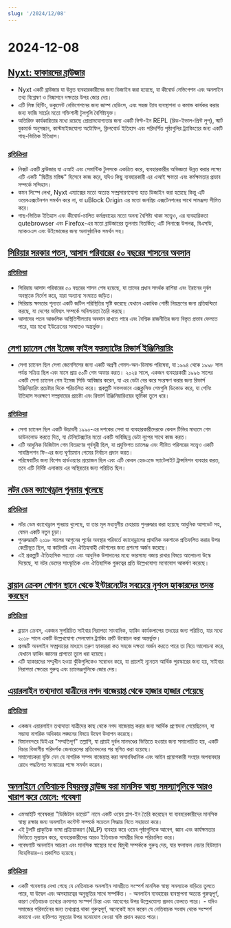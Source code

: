 ```yaml
---
slug: '/2024/12/08'
---
```


# 2024-12-08

## [Nyxt: হ্যাকারদের ব্রাউজার](https://nyxt.atlas.engineer/)

- Nyxt একটি ব্রাউজার যা উন্নত ব্যবহারকারীদের জন্য ডিজাইন করা হয়েছে, যা কীবোর্ড নেভিগেশন এবং অনলাইন তথ্য বিশ্লেষণ ও নিষ্কাশনে দক্ষতার উপর জোর দেয়।
- এটি লিঙ্ক হিন্টিং, ডকুমেন্ট নেভিগেশনের জন্য জাম্প হেডিংস, এবং সহজ ট্যাব ব্যবস্থাপনা ও কমান্ড কার্যকর করার জন্য ফাজি সার্চের মতো শক্তিশালী টুলগুলি বৈশিষ্ট্যযুক্ত।
- অতিরিক্ত কার্যকারিতার মধ্যে রয়েছে প্রোগ্রামযোগ্যতার জন্য একটি বিল্ট-ইন REPL (রিড-ইভাল-প্রিন্ট লুপ), স্মার্ট বুকমার্ক অনুসন্ধান, কাস্টমাইজযোগ্য অটোফিল, ক্লিপবোর্ড ইতিহাস এবং পরিদর্শিত পৃষ্ঠাগুলির ট্র্যাকিংয়ের জন্য একটি গাছ-ভিত্তিক ইতিহাস।

### [প্রতিক্রিয়া](https://news.ycombinator.com/item?id=42354691)

- নিক্সট একটি ব্রাউজার যা এআই এবং সেমান্টিক টুলসকে একত্রিত করে, ব্যবহারকারীর অভিজ্ঞতা উন্নত করার লক্ষ্যে এটি একটি "দ্বিতীয় মস্তিষ্ক" হিসেবে কাজ করে, যদিও কিছু ব্যবহারকারী এর এআই ক্ষমতা এবং কর্মক্ষমতার প্রভাব সম্পর্কে সন্দিহান।
- কমন লিস্পে লেখা, Nyxt এম্যাক্সের মতো অত্যন্ত সম্প্রসারণযোগ্য হতে ডিজাইন করা হয়েছে কিন্তু এটি ওয়েবএক্সটেনশন সমর্থন করে না, যা uBlock Origin এর মতো জনপ্রিয় এক্সটেনশনের সাথে সামঞ্জস্য সীমিত করে।
- গাছ-ভিত্তিক ইতিহাস এবং কীবোর্ড-চালিত কর্মপ্রবাহের মতো অনন্য বৈশিষ্ট্য থাকা সত্ত্বেও, এর ব্যবহারিকতা qutebrowser এবং Firefox-এর মতো ব্রাউজারের তুলনায় বিতর্কিত; এটি লিনাক্সে উপলব্ধ, বিএসডি, ম্যাকওএস এবং উইন্ডোজের জন্য অনানুষ্ঠানিক সমর্থন সহ।

## [সিরিয়ার সরকার পতন, আসাদ পরিবারের ৫০ বছরের শাসনের অবসান](https://apnews.com/article/syria-assad-sweida-daraa-homs-hts-qatar-7f65823bbf0a7bd331109e8dff419430)

### [প্রতিক্রিয়া](https://news.ycombinator.com/item?id=42355364)

- সিরিয়ায় আসাদ পরিবারের ৫০ বছরের শাসন শেষ হয়েছে, যা তাদের প্রধান সমর্থক রাশিয়া এবং ইরানের দুর্বল অবস্থাকে নির্দেশ করে, যারা অন্যান্য সংঘাতে জড়িত।
- সিরিয়ায় ক্ষমতার শূন্যতা একটি জটিল পরিস্থিতির সৃষ্টি করেছে যেখানে একাধিক গোষ্ঠী নিয়ন্ত্রণের জন্য প্রতিদ্বন্দ্বিতা করছে, যা দেশের ভবিষ্যৎ সম্পর্কে অনিশ্চয়তা তৈরি করছে।
- আসাদের পতন আঞ্চলিক অস্থিতিশীলতায় অবদান রাখতে পারে এবং বৈশ্বিক রাজনীতির জন্য বিস্তৃত প্রভাব ফেলতে পারে, যার মধ্যে ইউক্রেনের সংঘাতও অন্তর্ভুক্ত।

## [সেগা চ্যানেল গেম ইমেজ ফাইল ফরম্যাটের রিভার্স ইঞ্জিনিয়ারিং](https://www.infochunk.com/schannel/index.html)

- সেগা চ্যানেল ছিল সেগা জেনেসিসের জন্য একটি অগ্রণী গেমস-অন-ডিমান্ড পরিষেবা, যা ১৯৯৪ থেকে ১৯৯৮ সাল পর্যন্ত সক্রিয় ছিল এবং মাসে প্রায় ৫০টি গেম অফার করত। ২০২৪ সালে, একজন ব্যবহারকারী ১৯৯৬ সালের একটি সেগা চ্যানেল গেম ইমেজ সিডি আবিষ্কার করেন, যা এর ডেটা বের করে সংরক্ষণ করার জন্য রিভার্স ইঞ্জিনিয়ারিং প্রচেষ্টার দিকে পরিচালিত করে। প্রকল্পটি সফলভাবে এক্সক্লুসিভ গেমগুলি ডিকোড করে, যা গেমিং ইতিহাস সংরক্ষণে সম্প্রদায়ের প্রচেষ্টা এবং রিভার্স ইঞ্জিনিয়ারিংয়ের ভূমিকা তুলে ধরে।

### [প্রতিক্রিয়া](https://news.ycombinator.com/item?id=42353907)

- সেগা চ্যানেল ছিল একটি উদ্ভাবনী ১৯৯০-এর দশকের সেবা যা ব্যবহারকারীদেরকে কেবল টিভির মাধ্যমে গেম ডাউনলোড করতে দিত, যা টেলিটেক্সটের মতো একটি অবিচ্ছিন্ন ডেটা লুপের সাথে কাজ করত।
- এটি আধুনিক ডিজিটাল গেম বিতরণের পূর্বসূরী ছিল, যা প্রযুক্তিগত চ্যালেঞ্জ এবং সীমিত পরিসরের সত্ত্বেও একটি সাবস্ক্রিপশন ফি-এর জন্য ঘূর্ণায়মান গেমের নির্বাচন প্রদান করত।
- পরিষেবাটির জন্য বিশেষ হার্ডওয়্যার প্রয়োজন ছিল এবং এটি কেবল হেডএন্ডে স্যাটেলাইট ট্রান্সমিশন ব্যবহার করত, তবে এটি নির্দিষ্ট এলাকায় এর অস্থিরতার জন্য পরিচিত ছিল।

## [নটর ডেম ক্যাথেড্রাল পুনরায় খুলেছে](https://apnews.com/article/notre-dame-paris-latest-e50813cf016f08607c20ab115bc4b153)

### [প্রতিক্রিয়া](https://news.ycombinator.com/item?id=42353215)

- নটর ডেম ক্যাথেড্রাল পুনরায় খুলেছে, যা তার মূল মধ্যযুগীয় চেহারায় পুনরুদ্ধার করা হয়েছে আধুনিক আপডেট সহ, যেমন একটি নতুন চূড়া।
- পুনরুদ্ধারটি ২০১৮ সালের আগুনের পূর্বের অবস্থার পরিবর্তে ক্যাথেড্রালের প্রাথমিক নকশাকে প্রতিফলিত করার উপর কেন্দ্রীভূত ছিল, যা কারিগরি এবং ঐতিহ্যবাহী কৌশলের জন্য প্রশংসা অর্জন করেছে।
- এই প্রকল্পটি ঐতিহাসিক সত্যতা এবং আধুনিক উপাদানের মধ্যে ভারসাম্য বজায় রাখার বিষয়ে আলোচনা উস্কে দিয়েছে, যা নটর ডেমের সাংস্কৃতিক এবং ঐতিহাসিক গুরুত্বের প্রতি উল্লেখযোগ্য মনোযোগ আকর্ষণ করেছে।

## [ব্রায়ান ক্রেবস গোপন স্থানে থেকে ইন্টারনেটের সবচেয়ে নৃশংস হ্যাকারদের তদন্ত করছেন](https://www.wsj.com/tech/cybersecurity/hacking-brian-krebs-snowflake-waifu-49b87fce)

### [প্রতিক্রিয়া](https://news.ycombinator.com/item?id=42354602)

- ব্রায়ান ক্রেবস, একজন সুপরিচিত সাইবার নিরাপত্তা সাংবাদিক, হ্যাকিং কার্যকলাপের তদন্তের জন্য পরিচিত, যার মধ্যে ২০১৮ সালে একটি উল্লেখযোগ্য সেলফোন ট্র্যাকিং ত্রুটি উন্মোচন করা অন্তর্ভুক্ত।
- প্রবন্ধটি অনলাইন সম্প্রদায়ের মাধ্যমে তরুণ হ্যাকাররা কত সহজে দক্ষতা অর্জন করতে পারে তা নিয়ে আলোচনা করে, যেখানে হ্যাকিং জ্ঞানের প্রাপ্যতা তুলে ধরা হয়েছে।
- এটি হ্যাকারদের সম্মুখীন হওয়া ঝুঁকিগুলিকেও সম্বোধন করে, যা প্রায়শই ন্যূনতম আর্থিক পুরস্কারের জন্য হয়, সাইবার নিরাপত্তা ক্ষেত্রের গুরুত্ব এবং চ্যালেঞ্জগুলিকে জোর দেয়।

## [এয়ারলাইন তথ্যদাতা যাত্রীদের নগদ বাজেয়াপ্ত থেকে হাজার হাজার পেয়েছে](https://www.atlantanewsfirst.com/2024/12/03/airline-informant-received-thousands-passenger-cash-seizures/)

### [প্রতিক্রিয়া](https://news.ycombinator.com/item?id=42354580)

- একজন এয়ারলাইন তথ্যদাতা যাত্রীদের কাছ থেকে নগদ বাজেয়াপ্ত করার জন্য আর্থিক প্রণোদনা পেয়েছিলেন, যা সম্ভাব্য নাগরিক অধিকার লঙ্ঘনের বিষয়ে উদ্বেগ উত্থাপন করেছে।
- বিমানবন্দরে ডিইএর "সম্মতিপূর্ণ" তল্লাশি, যা প্রায়ই দুর্বল মানদণ্ডের ভিত্তিতে হওয়ার জন্য সমালোচিত হয়, একটি বিচার বিভাগীয় পরিদর্শক জেনারেলের প্রতিবেদনের পর স্থগিত করা হয়েছে।
- সমালোচকরা যুক্তি দেন যে নাগরিক সম্পদ বাজেয়াপ্ত করা অসাংবিধানিক এবং আইন প্রয়োগকারী সংস্থার অপব্যবহার রোধে পদ্ধতিগত সংস্কারের পক্ষে সমর্থন করেন।

## [অনলাইনে নেতিবাচক বিষয়বস্তু ব্রাউজ করা মানসিক স্বাস্থ্য সমস্যাগুলিকে আরও খারাপ করে তোলে: গবেষণা](https://news.mit.edu/2024/study-browsing-negative-content-online-makes-mental-health-struggles-worse-1205)

- এমআইটি গবেষকরা "ডিজিটাল ডায়েট" নামে একটি ওয়েব প্লাগ-ইন তৈরি করেছেন যা ব্যবহারকারীদের মানসিক স্বাস্থ্য রক্ষার জন্য অনলাইন কন্টেন্ট সম্পর্কে সচেতন সিদ্ধান্ত নিতে সহায়তা করে।
- এই টুলটি প্রাকৃতিক ভাষা প্রক্রিয়াকরণ (NLP) ব্যবহার করে ওয়েব পৃষ্ঠাগুলিকে আবেগ, জ্ঞান এবং কার্যক্ষমতার ভিত্তিতে মূল্যায়ন করে, ব্যবহারকারীদের আরও ইতিবাচক সামগ্রীর দিকে পরিচালিত করে।
- গবেষণাটি অনলাইন আচরণ এবং মানসিক স্বাস্থ্যের মধ্যে দ্বিমুখী সম্পর্ককে গুরুত্ব দেয়, যার ফলাফল নেচার হিউম্যান বিহেভিয়ার-এ প্রকাশিত হয়েছে।

### [প্রতিক্রিয়া](https://news.ycombinator.com/item?id=42353944)

- একটি গবেষণায় দেখা গেছে যে নেতিবাচক অনলাইন সামগ্রীতে সংস্পর্শ মানসিক স্বাস্থ্য সমস্যাকে বাড়িয়ে তুলতে পারে, যা উদ্বেগ এবং অসহায়ত্বের অনুভূতির সাথে সম্পর্কিত। - অনলাইন ব্যবহারের ব্যবস্থাপনা অত্যন্ত গুরুত্বপূর্ণ, কারণ নেতিবাচক তথ্যের ক্রমাগত সংস্পর্শ চিন্তা এবং আবেগের উপর উল্লেখযোগ্য প্রভাব ফেলতে পারে। - যদিও সমাজের পরিবর্তনের জন্য তথ্যপ্রাপ্ত থাকা গুরুত্বপূর্ণ, অনেকেই মনে করেন যে নেতিবাচক সংবাদ থেকে সংস্পর্শ কমানো এবং ব্যক্তিগত সুস্থতার উপর মনোযোগ দেওয়া স্বস্তি প্রদান করতে পারে।

<head>
  <meta property="og:title" content="Nyxt: হ্যাকারদের ব্রাউজার" />
  <meta property="og:type" content="website" />
  <meta property="og:image" content="https://og.cho.sh/api/og/?title=Nyxt%3A%20%E0%A6%B9%E0%A7%8D%E0%A6%AF%E0%A6%BE%E0%A6%95%E0%A6%BE%E0%A6%B0%E0%A6%A6%E0%A7%87%E0%A6%B0%20%E0%A6%AC%E0%A7%8D%E0%A6%B0%E0%A6%BE%E0%A6%89%E0%A6%9C%E0%A6%BE%E0%A6%B0&subheading=%E0%A6%B0%E0%A6%AC%E0%A6%BF%E0%A6%AC%E0%A6%BE%E0%A6%B0%2C%20%E0%A7%AE%20%E0%A6%A1%E0%A6%BF%E0%A6%B8%E0%A7%87%E0%A6%AE%E0%A7%8D%E0%A6%AC%E0%A6%B0%2C%20%E0%A7%A8%E0%A7%A6%E0%A7%A8%E0%A7%AA%3A%20%E0%A6%B9%E0%A7%8D%E0%A6%AF%E0%A6%BE%E0%A6%95%E0%A6%BE%E0%A6%B0%20%E0%A6%A8%E0%A6%BF%E0%A6%89%E0%A6%9C%20%E0%A6%B8%E0%A6%BE%E0%A6%B0%E0%A6%B8%E0%A6%82%E0%A6%95%E0%A7%8D%E0%A6%B7%E0%A7%87%E0%A6%AA" />
</head>
